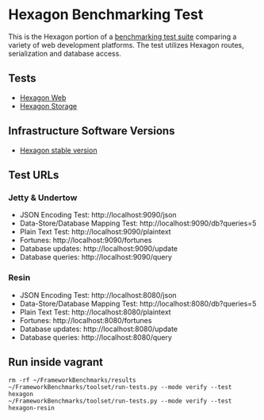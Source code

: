 
# Hexagon Benchmarking Test

This is the Hexagon portion of a [benchmarking test suite](../) comparing a variety of web
development platforms. The test utilizes Hexagon routes, serialization and database access.

## Tests

* [Hexagon Web](src/main/kotlin/com/hexagonkt/Benchmark.kt)
* [Hexagon Storage](src/main/kotlin/com/hexagonkt/BenchmarkStorage.kt)

## Infrastructure Software Versions

* [Hexagon stable version](http://hexagonkt.com)

## Test URLs

### Jetty & Undertow

* JSON Encoding Test: http://localhost:9090/json
* Data-Store/Database Mapping Test: http://localhost:9090/db?queries=5 
* Plain Text Test: http://localhost:9090/plaintext 
* Fortunes: http://localhost:9090/fortunes
* Database updates: http://localhost:9090/update
* Database queries: http://localhost:9090/query

### Resin

* JSON Encoding Test: http://localhost:8080/json
* Data-Store/Database Mapping Test: http://localhost:8080/db?queries=5 
* Plain Text Test: http://localhost:8080/plaintext 
* Fortunes: http://localhost:8080/fortunes
* Database updates: http://localhost:8080/update
* Database queries: http://localhost:8080/query

## Run inside vagrant

    rm -rf ~/FrameworkBenchmarks/results
    ~/FrameworkBenchmarks/toolset/run-tests.py --mode verify --test hexagon
    ~/FrameworkBenchmarks/toolset/run-tests.py --mode verify --test hexagon-resin
